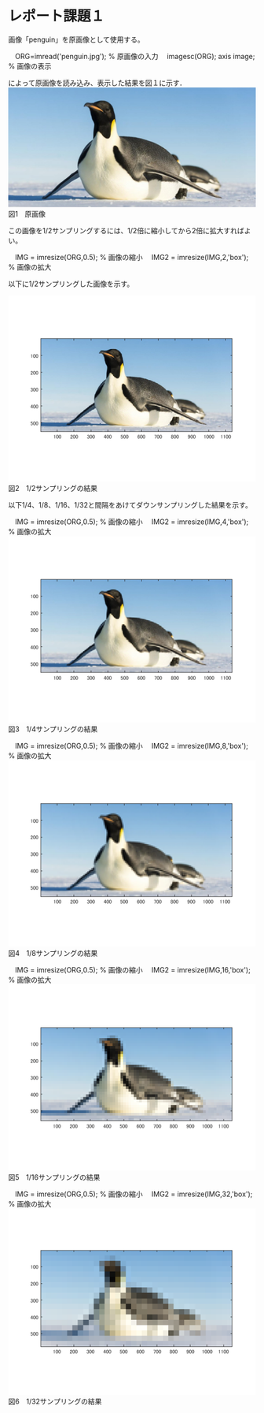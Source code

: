 # レポート課題１

画像「penguin」を原画像として使用する。

　ORG=imread('penguin.jpg'); % 原画像の入力
　imagesc(ORG); axis image; % 画像の表示

によって原画像を読み込み、表示した結果を図１に示す．
![原画像](https://github.com/broccoly009/kadai/blob/master/image/penguin.jpg)
図1　原画像


この画像を1/2サンプリングするには、1/2倍に縮小してから2倍に拡大すればよい。

　IMG = imresize(ORG,0.5); % 画像の縮小
　IMG2 = imresize(IMG,2,'box'); % 画像の拡大

以下に1/2サンプリングした画像を示す。

![原画像](https://github.com/broccoly009/kadai/blob/master/image/kadai1-1.png)
図2　1/2サンプリングの結果


以下1/4、1/8、1/16、1/32と間隔をあけてダウンサンプリングした結果を示す。

　IMG = imresize(ORG,0.5); % 画像の縮小
　IMG2 = imresize(IMG,4,'box'); % 画像の拡大
![原画像](https://github.com/broccoly009/kadai/blob/master/image/kadai1-2.png)
図3　1/4サンプリングの結果

　IMG = imresize(ORG,0.5); % 画像の縮小
　IMG2 = imresize(IMG,8,'box'); % 画像の拡大
![原画像](https://github.com/broccoly009/kadai/blob/master/image/kadai1-3.png)
図4　1/8サンプリングの結果

　IMG = imresize(ORG,0.5); % 画像の縮小
　IMG2 = imresize(IMG,16,'box'); % 画像の拡大
![原画像](https://github.com/broccoly009/kadai/blob/master/image/kadai1-4.png)
図5　1/16サンプリングの結果

　IMG = imresize(ORG,0.5); % 画像の縮小
　IMG2 = imresize(IMG,32,'box'); % 画像の拡大
![原画像](https://github.com/broccoly009/kadai/blob/master/image/kadai1-5.png)
図6　1/32サンプリングの結果


